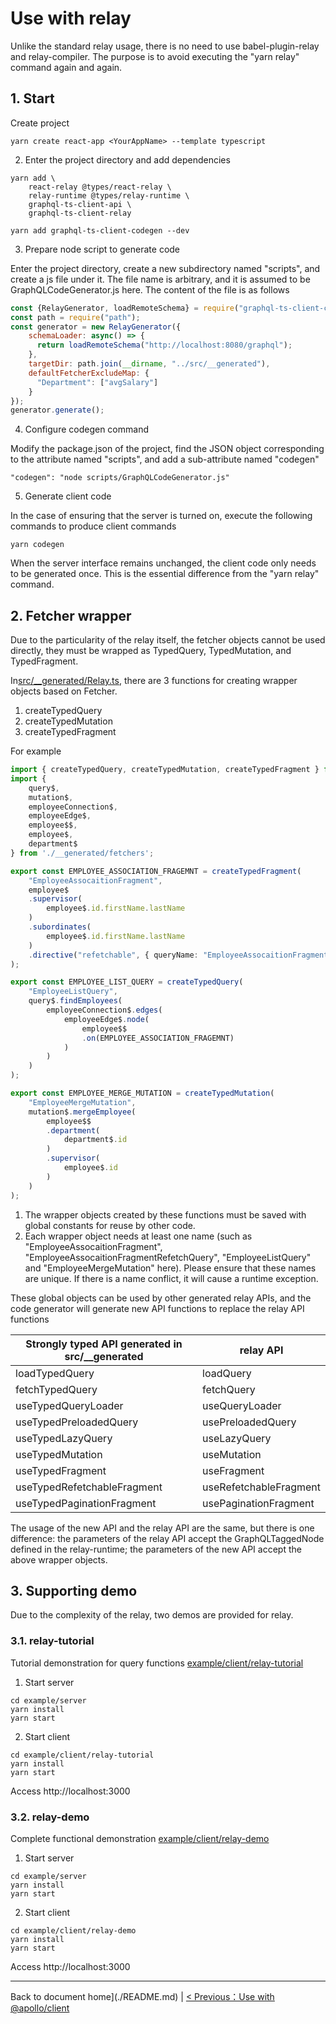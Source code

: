 # Use with relay

Unlike the standard relay usage, there is no need to use babel-plugin-relay and relay-compiler. The purpose is to avoid executing the "yarn relay" command again and again.

## 1. Start

Create project

```
yarn create react-app <YourAppName> --template typescript

```
2. Enter the project directory and add dependencies

```
yarn add \
    react-relay @types/react-relay \
    relay-runtime @types/relay-runtime \
    graphql-ts-client-api \
    graphql-ts-client-relay

yarn add graphql-ts-client-codegen --dev
```

3. Prepare node script to generate code

Enter the project directory, create a new subdirectory named "scripts", and create a js file under it. The file name is arbitrary, and it is assumed to be GraphQLCodeGenerator.js here. The content of the file is as follows

```js
const {RelayGenerator, loadRemoteSchema} = require("graphql-ts-client-codegen");
const path = require("path");
const generator = new RelayGenerator({
    schemaLoader: async() => {
      return loadRemoteSchema("http://localhost:8080/graphql");
    },
    targetDir: path.join(__dirname, "../src/__generated"),
    defaultFetcherExcludeMap: {
      "Department": ["avgSalary"]
    }
});
generator.generate();
```
4. Configure codegen command

Modify the package.json of the project, find the JSON object corresponding to the attribute named "scripts", and add a sub-attribute named "codegen"
```
"codegen": "node scripts/GraphQLCodeGenerator.js"
```
5. Generate client code

In the case of ensuring that the server is turned on, execute the following commands to produce client commands
```
yarn codegen
```
When the server interface remains unchanged, the client code only needs to be generated once. This is the essential difference from the "yarn relay" command.

## 2. Fetcher wrapper

Due to the particularity of the relay itself, the fetcher objects cannot be used directly, they must be wrapped as TypedQuery, TypedMutation, and TypedFragment.

In[src/__generated/Relay.ts](../example/client/relay-demo/src/__generated/Relay.ts), there are 3 functions for creating wrapper objects based on Fetcher.

1. createTypedQuery
2. createTypedMutation
3. createTypedFragment

For example

```ts
import { createTypedQuery, createTypedMutation, createTypedFragment } from './__generated';
import { 
    query$, 
    mutation$, 
    employeeConnection$, 
    employeeEdge$, 
    employee$$, 
    employee$, 
    department$ 
} from './__generated/fetchers';

export const EMPLOYEE_ASSOCIATION_FRAGEMNT = createTypedFragment(
    "EmployeeAssocaitionFragment",
    employee$
    .supervisor(
        employee$.id.firstName.lastName
    )
    .subordinates(
        employee$.id.firstName.lastName
    )
    .directive("refetchable", { queryName: "EmployeeAssocaitionFragmentRefetchQuery" })
);

export const EMPLOYEE_LIST_QUERY = createTypedQuery(
    "EmployeeListQuery",
    query$.findEmployees(
        employeeConnection$.edges(
            employeeEdge$.node(
                employee$$
                .on(EMPLOYEE_ASSOCIATION_FRAGEMNT)
            )
        )
    )
);

export const EMPLOYEE_MERGE_MUTATION = createTypedMutation(
    "EmployeeMergeMutation",
    mutation$.mergeEmployee(
        employee$$
        .department(
            department$.id
        )
        .supervisor(
            employee$.id
        )
    )
);
```

1. The wrapper objects created by these functions must be saved with global constants for reuse by other code.
2. Each wrapper object needs at least one name (such as "EmployeeAssocaitionFragment", "EmployeeAssocaitionFragmentRefetchQuery", "EmployeeListQuery" and "EmployeeMergeMutation" here). Please ensure that these names are unique. If there is a name conflict, it will cause a runtime exception.

These global objects can be used by other generated relay APIs, and the code generator will generate new API functions to replace the relay API functions

|Strongly typed API generated in src/__generated|relay API|
|----------|-------------|
|loadTypedQuery|loadQuery|
|fetchTypedQuery|fetchQuery|
|useTypedQueryLoader|useQueryLoader|
|useTypedPreloadedQuery|usePreloadedQuery|
|useTypedLazyQuery|useLazyQuery|
|useTypedMutation|useMutation|
|useTypedFragment|useFragment|
|useTypedRefetchableFragment|useRefetchableFragment|
|useTypedPaginationFragment|usePaginationFragment|

The usage of the new API and the relay API are the same, but there is one difference: the parameters of the relay API accept the GraphQLTaggedNode defined in the relay-runtime; the parameters of the new API accept the above wrapper objects.

## 3. Supporting demo

Due to the complexity of the relay, two demos are provided for relay.

### 3.1. relay-tutorial

Tutorial demonstration for query functions [example/client/relay-tutorial](../example/client/relay-tutorial)

1. Start server
```
cd example/server
yarn install
yarn start
```

2. Start client
```
cd example/client/relay-tutorial
yarn install
yarn start
```
Access http://localhost:3000

### 3.2. relay-demo

Complete functional demonstration [example/client/relay-demo](../example/client/relay-demo)

1. Start server
```
cd example/server
yarn install
yarn start
```

2. Start client
```
cd example/client/relay-demo
yarn install
yarn start
```
Access http://localhost:3000

----------------------

Back to document home](./README.md) | [< Previous：Use with @apollo/client](./apollo.md)
